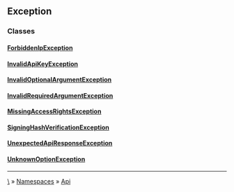 ## Exception




### Classes
#### [ForbiddenIpException](class-ForbiddenIpException)
#### [InvalidApiKeyException](class-InvalidApiKeyException)
#### [InvalidOptionalArgumentException](class-InvalidOptionalArgumentException)
#### [InvalidRequiredArgumentException](class-InvalidRequiredArgumentException)
#### [MissingAccessRightsException](class-MissingAccessRightsException)
#### [SigningHashVerificationException](class-SigningHashVerificationException)
#### [UnexpectedApiResponseException](class-UnexpectedApiResponseException)
#### [UnknownOptionException](class-UnknownOptionException)




***
[\\](Home) » [Namespaces](Namespaces) » [Api](ns-Api)